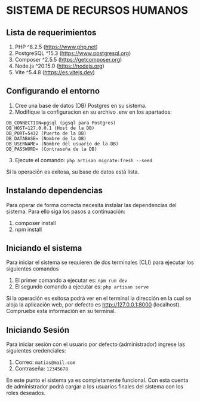 # SISTEMA DE RECURSOS HUMANOS
## Lista de requerimientos

1.  PHP ^8.2.5 (<a>https://www.php.net</a>)
2.  PostgreSQL ^15.3 (<a>https://www.postgresql.org</a>)
3.  Composer ^2.5.5 (<a>https://getcomposer.org</a>)
4.  Node.js ^20.15.0 (<a>https://nodejs.org</a>)
5.  Vite ^5.4.8 (<a>https://es.vitejs.dev</a>)

## Configurando el entorno
1.  Cree una base de datos (DB) Postgres en su sistema.
2.  Modifique la configuracion en su archivo .env en los apartados:
```
DB_CONNECTION=pgsql (pgsql para Postgres)
DB_HOST=127.0.0.1 (Host de la DB)
DB_PORT=5432 (Puerto de la DB)
DB_DATABASE= (Nombre de la DB)
DB_USERNAME= (Nombre del usuario de la DB)
DB_PASSWORD= (Contraseña de la DB)
```
    
3.  Ejecute el comando: `php artisan migrate:fresh --seed`

Si la operación es exitosa, su base de datos está lista.

## Instalando dependencias
Para operar de forma correcta necesita instalar las dependencias del sistema. Para ello siga los pasos a continuación:
1.  composer install
2.  npm install

## Iniciando el sistema
Para iniciar el sistema se requieren de dos terminales (CLI) para ejecutar los siguientes comandos

1.  El primer comando a ejecutar es: `npm run dev`
2.  El segundo comando a ejecutar es: `php artisan serve`

Si la operación es exitosa podrá ver en el terminal la dirección en la cual se aloja la aplicación web, por defecto es <a>http://127.0.0.1:8000</a> (localhost). Compruebe esta información en su terminal.

## Iniciando Sesión
Para iniciar sesión con el usuario por defecto (administrador) ingrese las siguientes credenciales:
1.  Correo: `matias@mail.com`
2.  Contraseña: `12345678`

En este punto el sistema ya es completamente funcional. Con esta cuenta de administrador podrá cargar a los usuarios finales del sistema con los roles deseados.